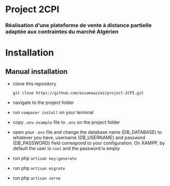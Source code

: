# Project 2CPI 
### Réalisation d’une plateforme de vente à distance partielle adaptée aux contraintes du marché Algérien




# Installation

## Manual installation

- clone this repository

	`git clone https://github.com/ossamaazzaz/project-2CPI.git`

- navigate to the project folder
- run `composer install` on your terminal
- copy `.env.example` file to `.env` on the project folder
- open your `.env` file and change the database name (DB_DATABASE) to whatever you have, username (DB_USERNAME) and password (DB_PASSWORD) field correspond to your configuration. On XAMPP, by default the user is `root` and the password is empty
- run php `artisan key:generate`
- run php `artisan migrate`
- run php `artisan serve`